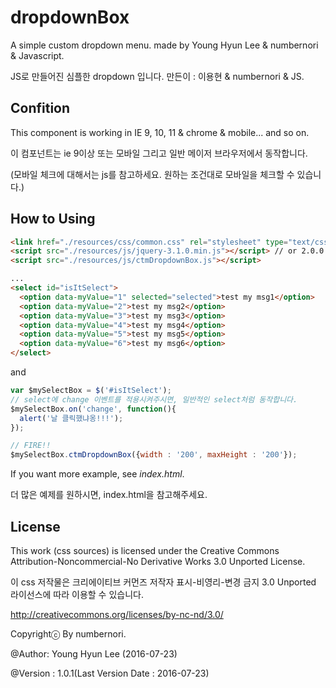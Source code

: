 # dropdownBox

A simple custom dropdown menu. made by Young Hyun Lee & numbernori & Javascript.

JS로 만들어진 심플한 dropdown 입니다.
만든이 : 이용현 & numbernori & JS.

## Confition

This component is working in IE 9, 10, 11 & chrome & mobile... and so on.

이 컴포넌트는 ie 9이상 또는 모바일 그리고 일반 메이저 브라우저에서 동작합니다.

(모바일 체크에 대해서는 js를 참고하세요. 원하는 조건대로 모바일을 체크할 수 있습니다.)

## How to Using

```html
<link href="./resources/css/common.css" rel="stylesheet" type="text/css" />
<script src="./resources/js/jquery-3.1.0.min.js"></script> // or 2.0.0 upper. 2.0.0 버전 이상이라면 크게 상관없습니다.
<script src="./resources/js/ctmDropdownBox.js"></script>

...
<select id="isItSelect">
  <option data-myValue="1" selected="selected">test my msg1</option>
  <option data-myValue="2">test my msg2</option>
  <option data-myValue="3">test my msg3</option>
  <option data-myValue="4">test my msg4</option>
  <option data-myValue="5">test my msg5</option>
  <option data-myValue="6">test my msg6</option>
</select>
```

and

```js
var $mySelectBox = $('#isItSelect');
// select에 change 이벤트를 적용시켜주시면, 일반적인 select처럼 동작합니다.
$mySelectBox.on('change', function(){
  alert('날 클릭했냐옹!!!');
});

// FIRE!!
$mySelectBox.ctmDropdownBox({width : '200', maxHeight : '200'});

```

If you want more example, see *index.html*.

더 많은 예제를 원하시면, index.html을 참고해주세요.

## License

This work (css sources) is licensed under the Creative Commons Attribution-Noncommercial-No Derivative Works 3.0 Unported License.

이 css 저작물은 크리에이티브 커먼즈 저작자 표시-비영리-변경 금지 3.0 Unported 라이선스에 따라 이용할 수 있습니다.

http://creativecommons.org/licenses/by-nc-nd/3.0/

Copyrightⓒ By numbernori.

@Author: Young Hyun Lee (2016-07-23)

@Version : 1.0.1(Last Version Date : 2016-07-23)

